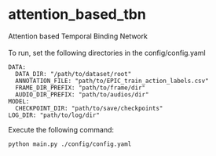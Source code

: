 # attention_based_tbn
Attention based Temporal Binding Network\
\
To run, set the following directories in the config/config.yaml
```
DATA:
  DATA_DIR: "/path/to/dataset/root"
  ANNOTATION_FILE: "path/to/EPIC_train_action_labels.csv"
  FRAME_DIR_PREFIX: "path/to/frame/dir"
  AUDIO_DIR_PREFIX: "path/to/audios/dir"
MODEL:
  CHECKPOINT_DIR: "path/to/save/checkpoints"
LOG_DIR: "path/to/log/dir"
```

Execute the following command:
```
python main.py ./config/config.yaml
```


